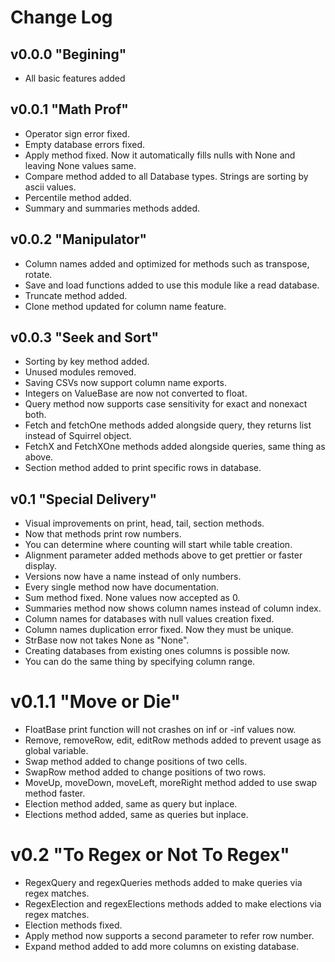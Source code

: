 # Change Log

## v0.0.0 "Begining"

* All basic features added

## v0.0.1 "Math Prof"

* Operator sign error fixed.
* Empty database errors fixed.
* Apply method fixed. Now it automatically fills nulls with None and leaving None values same.
* Compare method added to all Database types. Strings are sorting by ascii values.
* Percentile method added.
* Summary and summaries methods added.
 
## v0.0.2 "Manipulator"

* Column names added and optimized for methods such as transpose, rotate.
* Save and load functions added to use this module like a read database.
* Truncate method added. 
* Clone method updated for column name feature.

## v0.0.3 "Seek and Sort"

* Sorting by key method added.
* Unused modules removed.
* Saving CSVs now support column name exports.
* Integers on ValueBase are now not converted to float.
* Query method now supports case sensitivity for exact and nonexact both.
* Fetch and fetchOne methods added alongside query, they returns list instead of Squirrel object.
* FetchX and FetchXOne methods added alongside queries, same thing as above.
* Section method added to print specific rows in database.

## v0.1 "Special Delivery"

* Visual improvements on print, head, tail, section methods.
* Now that methods print row numbers.
* You can determine where counting will start while table creation.
* Alignment parameter added methods above to get prettier or faster display.
* Versions now have a name instead of only numbers.
* Every single method now have documentation.
* Sum method fixed. None values now accepted as 0.
* Summaries method now shows column names instead of column index.
* Column names for databases with null values creation fixed.
* Column names duplication error fixed. Now they must be unique.
* StrBase now not takes None as "None".
* Creating databases from existing ones columns is possible now.
* You can do the same thing by specifying column range.

# v0.1.1 "Move or Die"

* FloatBase print function will not crashes on inf or -inf values now.
* Remove, removeRow, edit, editRow methods added to prevent usage as global variable.
* Swap method added to change positions of two cells.
* SwapRow method added to change positions of two rows.
* MoveUp, moveDown, moveLeft, moreRight method added to use swap method faster.
* Election method added, same as query but inplace.
* Elections method added, same as queries but inplace.

# v0.2 "To Regex or Not To Regex"

* RegexQuery and regexQueries methods added to make queries via regex matches.
* RegexElection and regexElections methods added to make elections via regex matches.
* Election methods fixed.
* Apply method now supports a second parameter to refer row number.
* Expand method added to add more columns on existing database.
